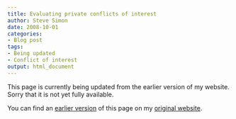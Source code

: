 ```yaml
---
title: Evaluating private conflicts of interest
author: Steve Simon
date: 2008-10-01
categories:
- Blog post
tags:
- Being updated
- Conflict of interest
output: html_document
---
```


This page is currently being updated from the earlier version of my website. Sorry that it is not yet fully available.

<!---More--->


You can find an [earlier version][sim1] of this page on my [original website][sim2].

[sim1]: http://www.pmean.com/08/PrivateConflicts.html
[sim2]: http://www.pmean.com/original_site.html

